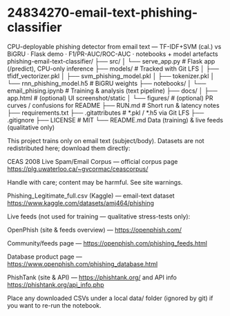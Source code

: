 # 24834270-email-text-phishing-classifier
CPU-deployable phishing detector from email text — TF-IDF+SVM (cal.) vs BiGRU · Flask demo · F1/PR-AUC/ROC-AUC · notebooks + model artefacts
phishing-email-text-classifier/
├── src/
│   └── serve_app.py          # Flask app (/predict), CPU-only inference
├── models/                   # Tracked with Git LFS
│   ├── tfidf_vectorizer.pkl
│   ├── svm_phishing_model.pkl
│   ├── tokenizer.pkl
│   └── rnn_phishing_model.h5 # BiGRU weights
├── notebooks/
│   └── email_phising.ipynb   # Training & analysis (text pipeline)
├── docs/
│   ├── app.html              # (optional) UI screenshot/static
│   └── figures/              # (optional) PR curves / confusions for README
├── RUN.md                    # Short run & latency notes
├── requirements.txt
├── .gitattributes            # *.pkl / *.h5 via Git LFS
├── .gitignore
├── LICENSE                   # MIT
└── README.md
Data (training) & live feeds (qualitative only)

This project trains only on email text (subject/body). Datasets are not redistributed here; download them directly:

CEAS 2008 Live Spam/Email Corpus — official corpus page
https://plg.uwaterloo.ca/~gvcormac/ceascorpus/

Handle with care; content may be harmful. See site warnings.

Phishing_Legitimate_full.csv (Kaggle) — email-text dataset
https://www.kaggle.com/datasets/amj464/phishing

Live feeds (not used for training — qualitative stress-tests only):

OpenPhish (site & feeds overview) — https://openphish.com/

Community/feeds page — https://openphish.com/phishing_feeds.html

Database product page — https://www.openphish.com/phishing_database.html

PhishTank (site & API) — https://phishtank.org/
 and API info https://phishtank.org/api_info.php

Place any downloaded CSVs under a local data/ folder (ignored by git) if you want to re-run the notebook.
